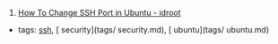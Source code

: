 1. [How To Change SSH Port in Ubuntu - idroot](http://idroot.net/tutorials/how-to-change-ssh-port-in-ubuntu/)
  * tags: [ssh](tags/ssh.md), [ security](tags/ security.md), [ ubuntu](tags/ ubuntu.md)
